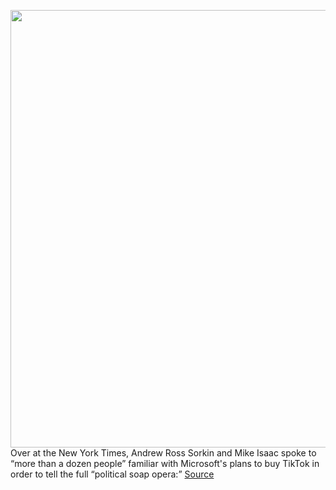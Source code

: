 <img src='https://cdn.vox-cdn.com/thumbor/5SRLvBbNY86zvBHg24pIHANIdog=/0x0:2040x1360/1200x800/filters:focal(857x517:1183x843)/cdn.vox-cdn.com/uploads/chorus_image/image/67296160/acastro_200713_1777_tikTok_0002.0.0.jpg' width='700px' /><br/>
Over at the New York Times, Andrew Ross Sorkin and Mike Isaac spoke to “more than a dozen people” familiar with Microsoft's plans to buy TikTok in order to tell the full “political soap opera:”
<a href='https://www.theverge.com/2020/8/26/21402280/microsoft-buying-tiktok-new-york-times-report-go-read-this'> Source <a/>